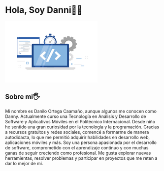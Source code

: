 # Hola, Soy  Danni👋😄

<img src="foto.png"  width="300" height="200">


## Sobre mi🖐️

 Mi nombre es Danilo Ortega Caamaño, aunque algunos  me conocen como Danny. Actualmente curso una Tecnología en Análisis y Desarrollo de Software y Aplicativos Móviles en el Politécnico Internacional. Desde niño he sentido una gran curiosidad por la tecnología y la programación. Gracias a recursos gratuitos y redes sociales, comencé a formarme de manera autodidacta, lo que me permitió adquirir habilidades en desarrollo web, aplicaciones móviles y más. Soy una persona apasionada por el desarrollo de software, comprometido con el aprendizaje continuo y con muchas ganas de seguir creciendo como profesional. Me gusta explorar nuevas herramientas, resolver problemas y participar en proyectos que me reten a dar lo mejor de mí. 

